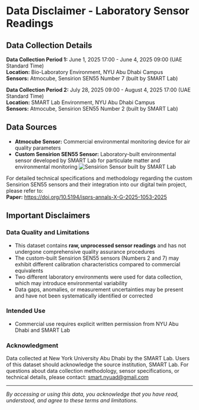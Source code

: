 # Data Disclaimer - Laboratory Sensor Readings

## Data Collection Details

**Data Collection Period 1:** June 1, 2025 17:00 - June 4, 2025 09:00 (UAE Standard Time)  
**Location:** Bio-Laboratory Environment, NYU Abu Dhabi Campus  
**Sensors:** Atmocube, Sensirion SEN55 Number 7 (built by SMART Lab)

**Data Collection Period 2:** July 28, 2025 09:00 - August 4, 2025 17:00 (UAE Standard Time)  
**Location:** SMART Lab Environment, NYU Abu Dhabi Campus  
**Sensors:** Atmocube, Sensirion SEN55 Number 2 (built by SMART Lab)

## Data Sources
- **Atmocube Sensor:** Commercial environmental monitoring device for air quality parameters
- **Custom Sensirion SEN55 Sensor:** Laboratory-built environmental sensor developed by SMART Lab for particulate matter and environmental monitoring
![Sensirion Sensor built by SMART Lab](images/Sensirion%20Sensor%20built%20by%20SMART%20Lab.JPG)

For detailed technical specifications and methodology regarding the custom Sensirion SEN55 sensors and their integration into our digital twin project, please refer to:  
**Paper:** https://doi.org/10.5194/isprs-annals-X-G-2025-1053-2025

## Important Disclaimers

### Data Quality and Limitations
- This dataset contains **raw, unprocessed sensor readings** and has not undergone comprehensive quality assurance procedures
- The custom-built Sensirion SEN55 sensors (Numbers 2 and 7) may exhibit different calibration characteristics compared to commercial equivalents
- Two different laboratory environments were used for data collection, which may introduce environmental variability
- Data gaps, anomalies, or measurement uncertainties may be present and have not been systematically identified or corrected

### Intended Use
- Commercial use requires explicit written permission from NYU Abu Dhabi and SMART Lab


### Acknowledgment
Data collected at New York University Abu Dhabi by the SMART Lab. Users of this dataset should acknowledge the source institution, SMART Lab. For questions about data collection methodology, sensor specifications, or technical details, please contact: smart.nyuad@gmail.com

---
*By accessing or using this data, you acknowledge that you have read, understood, and agree to these terms and limitations.*